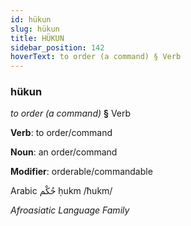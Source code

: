 ```yaml
---
id: hükun
slug: hükun
title: HÜKUN
sidebar_position: 142
hoverText: to order (a command) § Verb
---
```


### hükun

*to order (a command)* **§** Verb

**Verb**: to order/command

**Noun**: an order/command

**Modifier**: orderable/commandable

Arabic حُكْم ḥukm /ħukm/

*Afroasiatic Language Family*